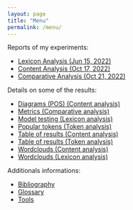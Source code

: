 ```yaml
---
layout: page
title: "Menu"
permalink: /menu/
---
```


Reports of my experiments:
- [Lexicon Analysis (Jun 15, 2022)](https://flochiff.github.io/phd/2022/06/15/Lexicon-analysis.html)
- [Content Analysis (Oct 17, 2022)](https://flochiff.github.io/phd/2022/10/17/Content-analysis.html)
- [Comparative Analysis (Oct 21, 2022)](https://flochiff.github.io/phd/2022/10/21/Comparative-analysis.html)

Details on some of the results:
- [Diagrams (POS) (Content analysis)](https://flochiff.github.io/phd/experiences/content_analysis/diagrams_pos_content_analysis.html)
- [Metrics (Comparative analysis)](https://flochiff.github.io/phd/experiences/comparative_analysis/metrics_comparative_analysis.html)
- [Model testing (Lexicon analysis)](https://flochiff.github.io/phd/experiences/lexicon_analysis/model_testing_lexicon_analysis.html)
- [Popular tokens (Token analysis)](https://flochiff.github.io/phd/experiences/token_analysis/popular_tokens_token_analysis.html)
- [Table of results (Content analysis)](https://flochiff.github.io/phd/experiences/content_analysis/table_results_content_analysis.html)
- [Table of results (Token analysis)](https://flochiff.github.io/phd/experiences/token_analysis/table_results_token_analysis.html)
- [Wordclouds (Content analysis)](https://flochiff.github.io/phd/experiences/content_analysis/wordclouds_content_analysis.html)
- [Wordclouds (Lexicon analysis)](https://flochiff.github.io/phd/experiences/lexicon_analysis/wordclouds_lexicon_analysis.html)

Additionals informations:
- [Bibliography](https://flochiff.github.io/phd/annexes/bibliography.html)
- [Glossary](https://flochiff.github.io/phd/annexes/glossary.html)
- [Tools](https://flochiff.github.io/phd/annexes/tools.html)